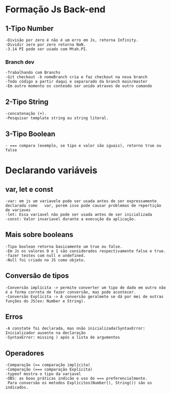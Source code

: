 # Formação Js Back-end

## 1-Tipo  Number
    -Divisão por zero é não é um erro em Js, retorna Infinity.
    -Dividir zero por zero retorna NaN.
    -3.14 PI pode ser usado com Mtah.PI.
    
### Branch dev
    -Trabalhando com Branchs
    -Git checkout -b nomeBranch cria e faz checkout na nova branch
    -Todo código a partir daqui e separarado da branch main/master
    -Em outro momento os conteúdo ser unido atraves de outro comando
## 2-Tipo String
    -concatenação (+).
    -Pesquisar template string ou string literal.
## 3-Tipo Boolean
    - === compara (exemplo, se tipo e valor são iguais), retorno true ou false
# Declarando variáveis

## var, let e const
    -var: em js um variavele pode ser usada antes de ser expressamente declarada como   var, porem isso pode causar problemas de repertição de variaves
    -let: Essa variavel não pode ser usada antes de ser inicializada
    -const: Valor invariavel durante a execução da aplicação.
## Mais sobre booleans
    -Tipo boolean retorna basicamente um true ou false. 
    -Em Js os valores 0 e 1 são considerados respectivamente false e true.
    -fazer testes com null e undefined.
    -Null foi criado no JS como objeto.

## Conversão de tipos
    -Conversão implícita -> permite converter um tipo de dado em outro não é a forma correta de fazer conversão, mas pode acontecer.
    -Conversão Explícita -> A conversão geralmete se dá por mei de outras funções do JS(ex: Number e String).

## Erros
    -A constate foi declarada, mas nnão inicializada(SyntaxError: Inicializador ausente na declaração
    -SyntaxError: missing ) após a lista de argumentos

## Operadores
    -Comparação (== comparação implícita) 
    -Comparação (=== comparação Explícita)
    -typeof mostra o tipo da variavel
    -OBS: as boas práticas indicão o uso do === preferencialmente.
     Para conversão os metodos Explícitos(Number(), String()) são os indicados.
